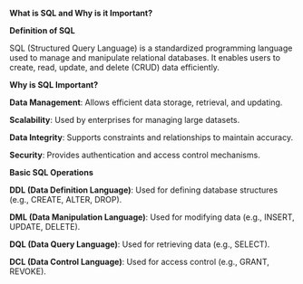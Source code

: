 **What is SQL and Why is it Important?**

**Definition of SQL**

SQL (Structured Query Language) is a standardized programming language used to manage and manipulate relational databases. It enables users to create, read, update, and delete (CRUD) data efficiently.

**Why is SQL Important?**

**Data Management**: Allows efficient data storage, retrieval, and updating.

**Scalability**: Used by enterprises for managing large datasets.

**Data Integrity**: Supports constraints and relationships to maintain accuracy.

**Security**: Provides authentication and access control mechanisms.

**Basic SQL Operations**

**DDL (Data Definition Language)**: Used for defining database structures (e.g., CREATE, ALTER, DROP).

**DML (Data Manipulation Language)**: Used for modifying data (e.g., INSERT, UPDATE, DELETE).

**DQL (Data Query Language)**: Used for retrieving data (e.g., SELECT).

**DCL (Data Control Language)**: Used for access control (e.g., GRANT, REVOKE).